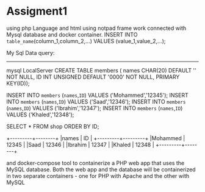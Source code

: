 # Assigment1
using php Language and html using notpad frame work connected with Mysql database and docker container.
INSERT INTO `table_name`(column_1,column_2,...) VALUES (value_1,value_2,...);


My Sql Data query:

--------------------------------------

 mysql LocalServer
 CREATE TABLE members (
  names CHAR(20) DEFAULT ''     NOT NULL,
  ID  INT UNSIGNED  DEFAULT '0000' NOT NULL,    PRIMARY KEY(ID));

INSERT INTO `members` (`names`,`ID`) VALUES ('Mohammed','12345');
INSERT INTO `members` (`names`,`ID`) VALUES ('Saad','12346');
INSERT INTO `members` (`names`,`ID`) VALUES ('Ibrahim','12347');
INSERT INTO `members` (`names`,`ID`) VALUES ('Khaled','12348');

SELECT * FROM shop ORDER BY ID;

+---------+--------+
|names    |   ID  |
+---------+---------+
|Mohammed | 12345 |
|Saad     | 12346 |
|Ibrahim  | 12347 |
|Khaled   | 12348 |
+---------+--------+



and docker-compose tool to containerize a PHP web app that uses the MySQL database.
Both the web app and the database will be containerized in two separate containers - one for PHP with Apache and the other with MySQL
